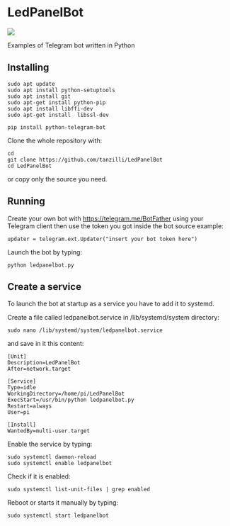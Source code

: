 # LedPanelBot

<img src="https://telegram.org/file/811140058/2/7GzMJk4Ij54/a1649c56fa9f805828">

Examples of Telegram bot written in Python

## Installing

	sudo apt update
	sudo apt install python-setuptools
	sudo apt install git
	sudo apt-get install python-pip
	sudo apt install libffi-dev
	sudo apt-get install  libssl-dev
	
	pip install python-telegram-bot

Clone the whole repository with:
	
	cd
	git clone https://github.com/tanzilli/LedPanelBot
	cd LedPanelBot

or copy only the source you need.

## Running

Create your own bot with <https://telegram.me/BotFather> using your Telegram
client then use the token you got inside the bot source example:

	updater = telegram.ext.Updater("insert your bot token here")	
	
Launch the bot by typing:

	python ledpanelbot.py	
	
## Create a service

To launch the bot at startup as a service you have to add it to systemd.

Create a file called ledpanelbot.service in /lib/systemd/system directory:

	sudo nano /lib/systemd/system/ledpanelbot.service
	
and save in it this content:

	[Unit]
	Description=LedPanelBot
	After=network.target

	[Service]
	Type=idle
	WorkingDirectory=/home/pi/LedPanelBot
	ExecStart=/usr/bin/python ledpanelbot.py
	Restart=always
	User=pi

	[Install]
	WantedBy=multi-user.target

Enable the service by typing:

	sudo systemctl daemon-reload
	sudo systemctl enable ledpanelbot

Check if it is enabled:

	sudo systemctl list-unit-files | grep enabled

Reboot or starts it manually by typing:

	sudo systemctl start ledpanelbot	

